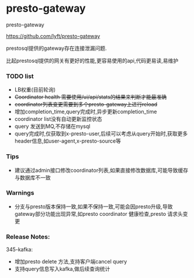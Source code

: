 # presto-gateway
presto-gateway


https://github.com/lyft/presto-gateway

prestosql提供的gateway存在连接泄漏问题.

比起prestosql提供的网关有更好的性能,更容易使用的api,代码更易读,易维护


### TODO list
- LB权重(目前轮询)
- ~~Coordinator health 需要使用/ui/api/stats的结果来判断才能最准确~~
- ~~coordinator列表变更需要到多个presto-gateway上进行reload~~
- 增加completion_time,query完成时,异步更新completion_time
- coordinator list没有自动更新监控状态
- query 发送到MQ,不存储在mysql
- query完成时,仅获取到x-presto-user,后续可以考虑从query开始时,获取更多header信息,如user-agent,x-presto-source等

### Tips
- 建议通过admin接口修改coordinator列表,如果直接修改数据库,可能导致缓存与数据库不一致

### Warnings
- 分支与presto版本保持一致,如果不保持一致,可能会因presto升级,导致gateway部分功能出现异常,如presto coordinator 健康检查,presto 请求头变更

### Release Notes:
345-kafka:
- 增加presto delete 方法,支持客户端cancel query
- 支持query信息写入kafka,做后续查询统计

